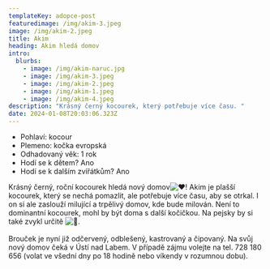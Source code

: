 ```yaml
---
templateKey: adopce-post
featuredimage: /img/akim-3.jpeg
image: /img/akim-2.jpeg
title: Akim
heading: Akim hledá domov
intro:
  blurbs:
    - image: /img/akim-naruc.jpg
    - image: /img/akim-3.jpeg
    - image: /img/akim-2.jpeg
    - image: /img/akim-1.jpeg
    - image: /img/akim-4.jpeg
description: "Krásný černý kocourek, který potřebuje více času. "
date: 2024-01-08T20:03:06.323Z
---
```

* Pohlaví: kocour
* Plemeno: kočka evropská
* Odhadovaný věk: 1 rok
* Hodí se k dětem? Ano
* Hodí se k dalším zvířátkům? Ano

Krásný černý, roční kocourek hledá nový domov![❤️](https://static.xx.fbcdn.net/images/emoji.php/v9/t6c/1/16/2764.png)! Akim je plašší kocourek, který se nechá pomazlit, ale potřebuje více času, aby se otrkal. I on si ale zaslouží milující a trpělivý domov, kde bude milován. Není to dominantní kocourek, mohl by být doma s další kočičkou. Na pejsky by si také zvykl určitě ![🙂](https://static.xx.fbcdn.net/images/emoji.php/v9/t4c/1/16/1f642.png).\
\
Brouček je nyní již odčervený, odblešený, kastrovaný a čipovaný. Na svůj nový domov čeká v Ústí nad Labem. V případě zájmu volejte na tel. 728 180 656 (volat ve všední dny po 18 hodině nebo víkendy v rozumnou dobu).